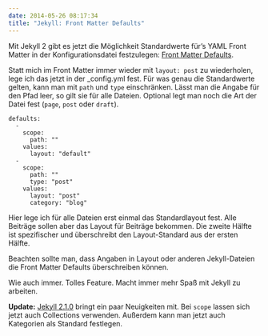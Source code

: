 ```yaml
---
date: 2014-05-26 08:17:34
title: "Jekyll: Front Matter Defaults"
---
```

Mit Jekyll 2 gibt es jetzt die Möglichkeit Standardwerte für’s YAML Front Matter in der Konfigurationsdatei festzulegen: [Front Matter Defaults](http://jekyllrb.com/docs/configuration/#frontmatter-defaults).

Statt mich im Front Matter immer wieder mit `layout: post` zu wiederholen, lege ich das jetzt in der _config.yml fest. Für was genau die Standardwerte gelten, kann man mit `path` und `type` einschränken. Lässt man die Angabe für den Pfad leer, so gilt sie für alle Dateien. Optional legt man noch die Art der Datei fest (`page`, `post` oder `draft`).


```
defaults:
  -
    scope:
      path: ""
    values:
      layout: "default"
  -
    scope:
      path: ""
      type: "post"
    values:
      layout: "post"
      category: "blog"
```

Hier lege ich für alle Dateien erst einmal das Standardlayout fest. Alle Beiträge sollen aber das Layout für Beiträge bekommen. Die zweite Hälfte ist spezifischer und überschreibt den Layout-Standard aus der ersten Hälfte.

Beachten sollte man, dass Angaben in Layout oder anderen Jekyll-Dateien die Front Matter Defaults überschreiben können.

Wie auch immer. Tolles Feature. Macht immer mehr Spaß mit Jekyll zu arbeiten.

__Update:__ [Jekyll 2.1.0](http://jekyllrb.com/news/2014/06/28/jekyll-turns-21-i-mean-2-1-0/) bringt ein paar Neuigkeiten mit. Bei `scope` lassen sich jetzt auch Collections verwenden. Außerdem kann man jetzt auch Kategorien als Standard festlegen.
